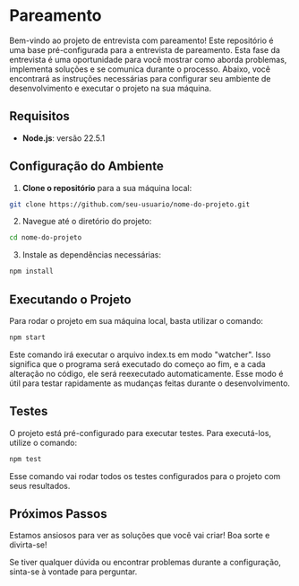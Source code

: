# Pareamento

Bem-vindo ao projeto de entrevista com pareamento! Este repositório é uma base pré-configurada para a entrevista de pareamento.
Esta fase da entrevista é uma oportunidade para você mostrar como aborda problemas, implementa soluções e se comunica durante o processo. Abaixo, você encontrará as instruções necessárias para configurar seu ambiente de desenvolvimento e executar o projeto na sua máquina.

## Requisitos

- **Node.js**: versão 22.5.1

## Configuração do Ambiente

1. **Clone o repositório** para a sua máquina local:
```bash
git clone https://github.com/seu-usuario/nome-do-projeto.git
```

2. Navegue até o diretório do projeto:
```bash
cd nome-do-projeto
```

3. Instale as dependências necessárias:

```bash
npm install
```

## Executando o Projeto

Para rodar o projeto em sua máquina local, basta utilizar o comando:

```bash
npm start
```

Este comando irá executar o arquivo index.ts em modo "watcher". Isso significa que o programa será executado do começo ao fim, e a cada alteração no código, ele será reexecutado automaticamente. Esse modo é útil para testar rapidamente as mudanças feitas durante o desenvolvimento.

## Testes

O projeto está pré-configurado para executar testes. Para executá-los, utilize o comando:
```bash
npm test
```

Esse comando vai rodar todos os testes configurados para o projeto com seus resultados.


## Próximos Passos

Estamos ansiosos para ver as soluções que você vai criar! Boa sorte e divirta-se!

Se tiver qualquer dúvida ou encontrar problemas durante a configuração, sinta-se à vontade para perguntar.
